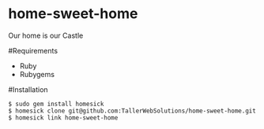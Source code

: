 # home-sweet-home

Our home is our Castle

#Requirements
- Ruby
- Rubygems


#Installation

```
$ sudo gem install homesick
$ homesick clone git@github.com:TallerWebSolutions/home-sweet-home.git
$ homesick link home-sweet-home

```
